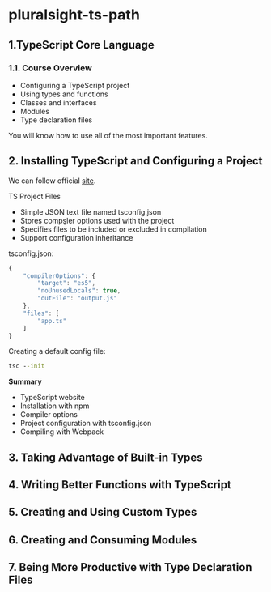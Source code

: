# pluralsight-ts-path

## 1.TypeScript Core Language

### 1.1. Course Overview

- Configuring a TypeScript project
- Using types and functions
- Classes and interfaces
- Modules
- Type declaration files

You will know how to use all of the most important features.

## 2. Installing TypeScript and Configuring a Project

We can follow official [site](https://www.typescriptlang.org/).

TS Project Files

- Simple JSON text file named tsconfig.json
- Stores compşler options used with the project
- Specifies files to be included or excluded in compilation
- Support configuration inheritance

tsconfig.json:
```ts
{
    "compilerOptions": {
        "target": "es5",
        "noUnusedLocals": true,
        "outFile": "output.js"
    },
    "files": [
        "app.ts"
    ]
}
```

Creating a default config file:
```cmd
tsc --init
```

**Summary**
- TypeScript website
- Installation with npm
- Compiler options
- Project configuration with tsconfig.json
- Compiling with Webpack

## 3. Taking Advantage of Built-in Types

## 4. Writing Better Functions with TypeScript

## 5. Creating and Using Custom Types

## 6. Creating and Consuming Modules

## 7. Being More Productive with Type Declaration Files
